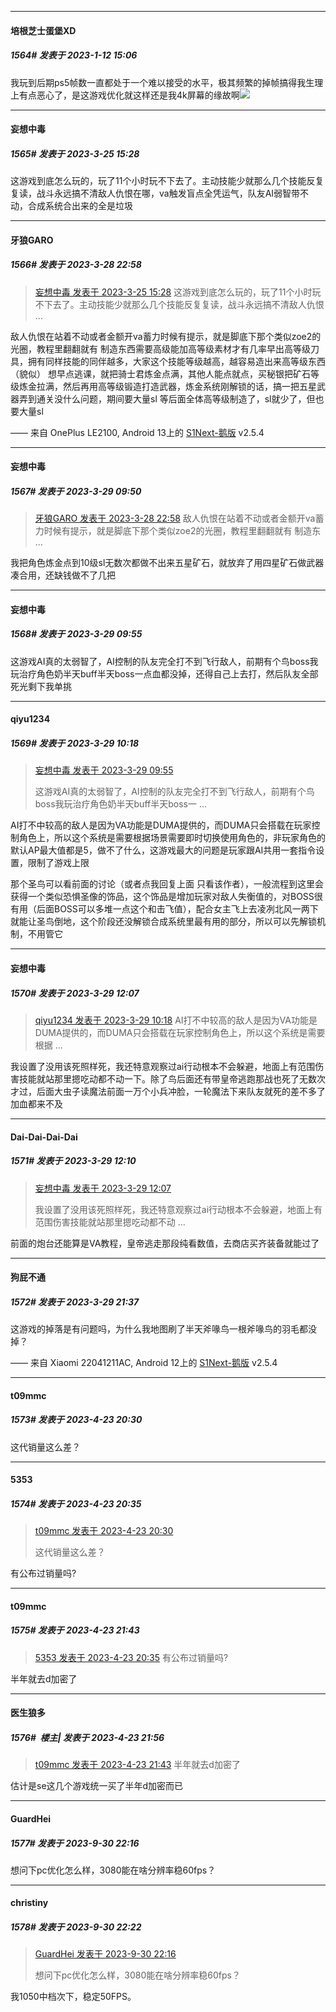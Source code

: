 

*****

####  培根芝士蛋堡XD  
##### 1564#       发表于 2023-1-12 15:06

我玩到后期ps5帧数一直都处于一个难以接受的水平，极其频繁的掉帧搞得我生理上有点恶心了，是这游戏优化就这样还是我4k屏幕的缘故啊<img src="https://static.saraba1st.com/image/smiley/face2017/143.png" referrerpolicy="no-referrer">

*****

####  妄想中毒  
##### 1565#       发表于 2023-3-25 15:28

这游戏到底怎么玩的，玩了11个小时玩不下去了。主动技能少就那么几个技能反复复读，战斗永远搞不清敌人仇恨在哪，va触发盲点全凭运气，队友AI弱智带不动，合成系统合出来的全是垃圾

*****

####  牙狼GARO  
##### 1566#       发表于 2023-3-28 22:58

<blockquote><a href="httphttps://bbs.saraba1st.com/2b/forum.php?mod=redirect&amp;goto=findpost&amp;pid=60220127&amp;ptid=2005888" target="_blank">妄想中毒 发表于 2023-3-25 15:28</a>
这游戏到底怎么玩的，玩了11个小时玩不下去了。主动技能少就那么几个技能反复复读，战斗永远搞不清敌人仇恨 ...</blockquote>
敌人仇恨在站着不动或者金额开va蓄力时候有提示，就是脚底下那个类似zoe2的光圈，教程里翻翻就有
制造东西需要高级能加高等级素材才有几率早出高等级刀具，拥有同样技能的同伴越多，大家这个技能等级越高，越容易造出来高等级东西（貌似）
想早点逃课，就把骑士君炼金点满，其他人能点就点，买秘银把矿石等级炼金拉满，然后再用高等级锻造打造武器，炼金系统刚解锁的话，搞一把五星武器弄到通关没什么问题，期间要大量sl
等后面全体高等级制造了，sl就少了，但也要大量sl

—— 来自 OnePlus LE2100, Android 13上的 [S1Next-鹅版](https://github.com/ykrank/S1-Next/releases) v2.5.4


*****

####  妄想中毒  
##### 1567#       发表于 2023-3-29 09:50

<blockquote><a href="httphttps://bbs.saraba1st.com/2b/forum.php?mod=redirect&amp;goto=findpost&amp;pid=60257003&amp;ptid=2005888" target="_blank">牙狼GARO 发表于 2023-3-28 22:58</a>
敌人仇恨在站着不动或者金额开va蓄力时候有提示，就是脚底下那个类似zoe2的光圈，教程里翻翻就有
制造东 ...</blockquote>
我把角色炼金点到10级sl无数次都做不出来五星矿石，就放弃了用四星矿石做武器凑合用，还缺钱做不了几把


*****

####  妄想中毒  
##### 1568#       发表于 2023-3-29 09:55

这游戏AI真的太弱智了，AI控制的队友完全打不到飞行敌人，前期有个鸟boss我玩治疗角色奶半天buff半天boss一点血都没掉，还得自己上去打，然后队友全部死光剩下我单挑


*****

####  qiyu1234  
##### 1569#       发表于 2023-3-29 10:18

<blockquote><a href="httphttps://bbs.saraba1st.com/2b/forum.php?mod=redirect&amp;goto=findpost&amp;pid=60258961&amp;ptid=2005888" target="_blank">妄想中毒 发表于 2023-3-29 09:55</a>

这游戏AI真的太弱智了，AI控制的队友完全打不到飞行敌人，前期有个鸟boss我玩治疗角色奶半天buff半天boss一 ...</blockquote>
AI打不中较高的敌人是因为VA功能是DUMA提供的，而DUMA只会搭载在玩家控制角色上，所以这个系统是需要根据场景需要即时切换使用角色的，非玩家角色的默认AP最大值都是5，做不了什么，这游戏最大的问题是玩家跟AI共用一套指令设置，限制了游戏上限

那个圣鸟可以看前面的讨论（或者点我回复上面 只看该作者），一般流程到这里会获得一个类似恐惧圣像的饰品，这个饰品是增加玩家对敌人失衡值的，对BOSS很有用（后面BOSS可以多堆一点这个和击飞值），配合女主飞上去凌冽北风一两下就能让圣鸟倒地，这个阶段还没解锁合成系统里最有用的部分，所以可以先解锁机制，不用管它


*****

####  妄想中毒  
##### 1570#       发表于 2023-3-29 12:07

<blockquote><a href="httphttps://bbs.saraba1st.com/2b/forum.php?mod=redirect&amp;goto=findpost&amp;pid=60259149&amp;ptid=2005888" target="_blank">qiyu1234 发表于 2023-3-29 10:18</a>
AI打不中较高的敌人是因为VA功能是DUMA提供的，而DUMA只会搭载在玩家控制角色上，所以这个系统是需要根据 ...</blockquote>
我设置了没用该死照样死，我还特意观察过ai行动根本不会躲避，地面上有范围伤害技能就站那里摁吃动都不动一下。除了鸟后面还有带皇帝逃跑那战也死了无数次才过，后面大虫子读魔法前面一万个小兵冲脸，一轮魔法下来队友就死的差不多了加血都来不及

*****

####  Dai-Dai-Dai-Dai  
##### 1571#       发表于 2023-3-29 12:10

<blockquote><a href="httphttps://bbs.saraba1st.com/2b/forum.php?mod=redirect&amp;goto=findpost&amp;pid=60260328&amp;ptid=2005888" target="_blank">妄想中毒 发表于 2023-3-29 12:07</a>

我设置了没用该死照样死，我还特意观察过ai行动根本不会躲避，地面上有范围伤害技能就站那里摁吃动都不动 ...</blockquote>
前面的炮台还能算是VA教程，皇帝逃走那段纯看数值，去商店买齐装备就能过了


*****

####  狗屁不通  
##### 1572#       发表于 2023-3-29 21:37

这游戏的掉落是有问题吗，为什么我地图刷了半天斧喙鸟一根斧喙鸟的羽毛都没掉？

—— 来自 Xiaomi 22041211AC, Android 12上的 [S1Next-鹅版](https://github.com/ykrank/S1-Next/releases) v2.5.4

*****

####  t09mmc  
##### 1573#       发表于 2023-4-23 20:30

这代销量这么差？

*****

####  5353  
##### 1574#       发表于 2023-4-23 20:35

<blockquote><a href="httphttps://bbs.saraba1st.com/2b/forum.php?mod=redirect&amp;goto=findpost&amp;pid=60581965&amp;ptid=2005888" target="_blank">t09mmc 发表于 2023-4-23 20:30</a>

这代销量这么差？</blockquote>
有公布过销量吗?


*****

####  t09mmc  
##### 1575#       发表于 2023-4-23 21:43

<blockquote><a href="httphttps://bbs.saraba1st.com/2b/forum.php?mod=redirect&amp;goto=findpost&amp;pid=60582055&amp;ptid=2005888" target="_blank">5353 发表于 2023-4-23 20:35</a>
有公布过销量吗?</blockquote>
半年就去d加密了


*****

####  医生狼多  
##### 1576#         楼主| 发表于 2023-4-23 21:56

<blockquote><a href="httphttps://bbs.saraba1st.com/2b/forum.php?mod=redirect&amp;goto=findpost&amp;pid=60583228&amp;ptid=2005888" target="_blank">t09mmc 发表于 2023-4-23 21:43</a>
半年就去d加密了</blockquote>
估计是se这几个游戏统一买了半年d加密而已

*****

####  GuardHei  
##### 1577#       发表于 2023-9-30 22:16

想问下pc优化怎么样，3080能在啥分辨率稳60fps？

*****

####  christiny  
##### 1578#       发表于 2023-9-30 22:22

<blockquote><a href="httphttps://bbs.saraba1st.com/2b/forum.php?mod=redirect&amp;goto=findpost&amp;pid=62579337&amp;ptid=2005888" target="_blank">GuardHei 发表于 2023-9-30 22:16</a>

想问下pc优化怎么样，3080能在啥分辨率稳60fps？</blockquote>
我1050中档次下，稳定50FPS。


